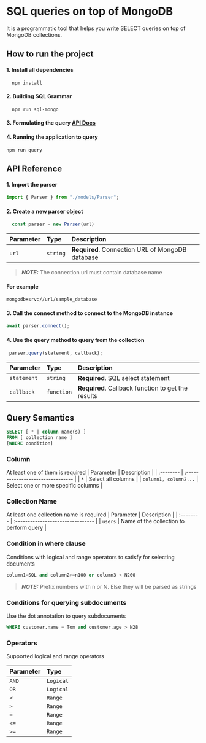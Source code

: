 
# SQL queries on top of MongoDB
It is a programmatic tool that helps you write SELECT queries on top of MongoDB collections.





## How to run the project

#### 1. Install all dependencies

```
  npm install
```

#### 2. Building SQL Grammar

```
  npm run sql-mongo
```

#### 3. Formulating the query [API Docs](#api-reference)

#### 4. Running the application to query

```
npm run query
```



## API Reference

#### 1. Import the parser

```typescript
import { Parser } from "./models/Parser";
```

#### 2. Create a new parser object

```typescript
  const parser = new Parser(url)
```

| Parameter | Type     | Description                       |
| :-------- | :------- | :-------------------------------- |
| `url` | `string` | **Required**. Connection URL of MongoDB database |
> **_NOTE:_**  The connection url must contain database name

#### For example
```
mongodb+srv://url/sample_database
```


#### 3. Call the connect method to connect to the MongoDB instance

```typescript
await parser.connect();
```

#### 4. Use the query method to query from the collection

```typescript
 parser.query(statement, callback);
```

| Parameter | Type     | Description                       |
| :-------- | :------- | :-------------------------------- |
| `statement` | `string` | **Required**. SQL select statement |
| `callback` | `function` | **Required**. Callback function to get the results |

## Query Semantics

```SQL
SELECT [ * | column name(s) ]
FROM [ collection name ]
[WHERE condition]
```

### Column
At least one of them is required
| Parameter | Description                       |
| :-------- | :-------------------------------- |
| `*` | Select all columns |
| `column1, column2...` | Select one or more specific columns |

### Collection Name
At least one collection name is required
| Parameter | Description                       |
| :-------- | :-------------------------------- |
| `users` | Name of the collection to perform query |

### Condition in where clause 
Conditions with logical and range operators to satisfy for selecting documents
```SQL
column1=SQL and column2>=n100 or column3 < N200
```
> **_NOTE:_**  Prefix numbers with n or N. Else they will be parsed as strings


### Conditions for querying subdocuments
Use the dot annotation to query subdocuments
   ```SQL
   WHERE customer.name = Tom and customer.age > N28
   ```


### Operators
Supported logical and range operators

| Parameter | Type  |                         
| :-------- | :------- |
| `AND` | `Logical` |
| `OR` | `Logical` |
| `<` | `Range` |
| `>` | `Range` |
| `=` | `Range` |
| `<=` | `Range` |
| `>=` | `Range` |



